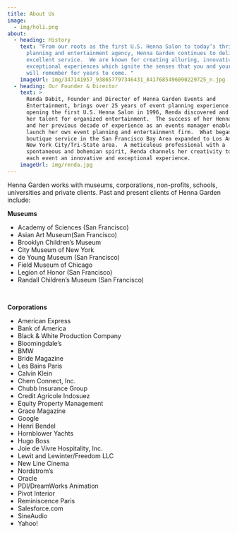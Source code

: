 ```yaml
---
title: About Us
image:
  - img/holi.png
about:
  - heading: History
    text: "From our roots as the first U.S. Henna Salon to today’s thriving event
      planning and entertainment agency, Henna Garden continues to deliver
      excellent service.  We are known for creating alluring, innovative, and
      exceptional experiences which ignite the senses that you and your guests
      will remember for years to come. "
    imageUrl: img/347141957_938657797346431_8417685496090229725_n.jpg
  - heading: Our Founder & Director
    text: >
      Renda Dabit, Founder and Director of Henna Garden Events and
      Entertainment, brings over 25 years of event planning experience.  After
      opening the first U.S. Henna Salon in 1996, Renda discovered and developed
      her talent for organized entertainment.  The success of her Henna Salon
      and her previous decade of experience as an events manager enabled her to
      launch her own event planning and entertainment firm.  What began as a
      boutique service in the San Francisco Bay Area expanded to Los Angeles and
      New York City/Tri-State area.  A meticulous professional with a
      spontaneous and bohemian spirit, Renda channels her creativity to make
      each event an innovative and exceptional experience.
    imageUrl: img/renda.jpg
---
```

Henna Garden works with museums, corporations, non-profits, schools, universities and private clients. Past and present clients of Henna Garden include:  

**Museums**

* Academy of Sciences (San Francisco)
* Asian Art Museum(San Francisco)
* Brooklyn Children’s Museum
* City Museum of New York
* de Young Museum (San Francisco)
* Field Museum of Chicago
* Legion of Honor (San Francisco)
* Randall Children’s Museum (San Francisco)  

&nbsp;

**Corporations**  

* American Express
* Bank of America
* Black & White Production Company
* Bloomingdale’s
* BMW
* Bride Magazine
* Les Bains Paris
* Calvin Klein
* Chem Connect, Inc.
* Chubb Insurance Group
* Credit Agricole Indosuez
* Equity Property Management
* Grace Magazine
* Google
* Henri Bendel
* Hornblower Yachts
* Hugo Boss
* Joie de Vivre Hospitality, Inc.
* Lewit and Lewinter/Freedom LLC
* New Line Cinema
* Nordstrom’s
* Oracle
* PDI/DreamWorks Animation
* Pivot Interior
* Reminiscence Paris
* Salesforce.com
* SineAudio
* Yahoo!